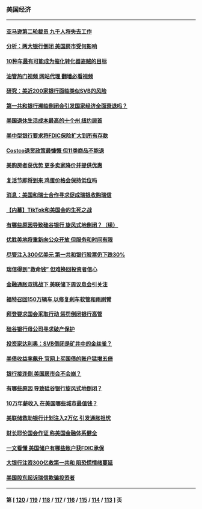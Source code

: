 ### 美国经济
---
#### [亚马逊第二轮裁员 九千人将失去工作](../../pages/ncid1078158/n13954617.md?03210445) 
#### [分析：两大银行倒闭 美国房市受何影响](../../pages/ncid1078158/n13954244.md?03210445) 
#### [10种车最有可能成为催化转化器盗贼的目标](../../pages/ncid1078158/n13954268.md?03210445) 
#### [油管热门视频 网站代理 翻墙必看视频](http://138.2.39.72:81/youtube.html?epic-marker?03210445)
#### [研究：美近200家银行面临类似SVB的风险](../../pages/ncid1078158/n13954169.md?03210445) 
#### [第一共和银行濒临倒闭会引发国家经济全面衰退吗？](../../pages/ncid1078158/n13954243.md?03210445) 
#### [美国退休生活成本最高的十个州 纽约居首](../../pages/ncid1078158/n13953987.md?03210445) 
#### [美中型银行要求将FDIC保险扩大到所有存款](../../pages/ncid1078158/n13953859.md?03210445) 
#### [Costco退货政策最慷慨 但11类商品不能退](../../pages/ncid1078158/n13952121.md?03210445) 
#### [美购房者获优势 更多卖家降价并提供优惠](../../pages/ncid1078158/n13953340.md?03210445) 
#### [复活节即将到来 鸡蛋价格会保持低位吗](../../pages/ncid1078158/n13953228.md?03210445) 
#### [消息：美国和瑞士合作寻求促成瑞银收购瑞信](../../pages/ncid1078158/n13953262.md?03210445) 
#### [【内幕】TikTok和美国会的生死之战](../../pages/ncid1078158/n13953162.md?03210445) 
#### [有哪些原因导致硅谷银行 旋风式地倒闭？（续）](../../pages/ncid1078158/n13952975.md?03210445) 
#### [优胜美地将重新向公众开放 但服务和时间有限](../../pages/ncid1078158/n13952960.md?03210445) 
#### [尽管注入300亿美元 第一共和银行股票仍下跌30%](../../pages/ncid1078158/n13952956.md?03210445) 
#### [瑞信得到“救命钱” 但难换回投资者信心](../../pages/ncid1078158/n13952721.md?03210445) 
#### [金融通胀双挑战下 美联储下周议息会引关注](../../pages/ncid1078158/n13952642.md?03210445) 
#### [福特召回150万辆车 以修复刹车软管和雨刷臂](../../pages/ncid1078158/n13952651.md?03210445) 
#### [拜登要求国会采取行动 惩罚倒闭银行高管](../../pages/ncid1078158/n13952592.md?03210445) 
#### [硅谷银行母公司寻求破产保护](../../pages/ncid1078158/n13952539.md?03210445) 
#### [投资家达利奥：SVB倒闭是矿井中的金丝雀？](../../pages/ncid1078158/n13952322.md?03210445) 
#### [美债收益率飙升 官网上买国债的账户猛增五倍](../../pages/ncid1078158/n13952047.md?03210445) 
#### [银行接连倒 美国房市会不会崩？](../../pages/ncid1078158/n13952064.md?03210445) 
#### [有哪些原因 导致硅谷银行旋风式地倒闭？](../../pages/ncid1078158/n13952136.md?03210445) 
#### [10万年薪收入 在美国哪些城市最值钱？](../../pages/ncid1078158/n13952119.md?03210445) 
#### [美联储救助银行计划注入2万亿 引发通胀担忧](../../pages/ncid1078158/n13951980.md?03210445) 
#### [财长耶伦国会作证 称美国金融体系健全](../../pages/ncid1078158/n13951891.md?03210445) 
#### [一文看懂 美国储户有哪些账户获FDIC承保](../../pages/ncid1078158/n13951850.md?03210445) 
#### [大银行注资300亿救第一共和 阻恐慌情绪蔓延](../../pages/ncid1078158/n13951895.md?03210445) 
#### [美国股东起诉瑞信欺骗投资者](../../pages/ncid1078158/n13951898.md?03210445) 

---
#### 第 [ [120](./120.md?03210445) / [119](./119.md?03210445) / [118](./118.md?03210445) / [117](./117.md?03210445) / [116](./116.md?03210445) / [115](./115.md?03210445) / [114](./114.md?03210445) / [113](./113.md?03210445) ] 页
